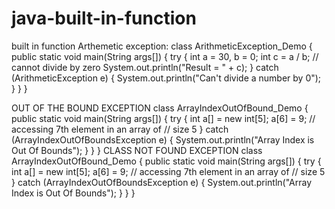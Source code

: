 # java-built-in-function
built in function
Arthemetic exception:
class ArithmeticException_Demo {
public static void main(String args[])
    {
        try {
            int a = 30, b = 0;
            int c = a / b; // cannot divide by zero
            System.out.println("Result = " + c);
        }
        catch (ArithmeticException e) {
            System.out.println("Can't divide a number by 0");
        }
    }
}

OUT OF THE BOUND EXCEPTION
class ArrayIndexOutOfBound_Demo {
public static void main(String args[])
    {
        try {
            int a[] = new int[5];
            a[6] = 9; // accessing 7th element in an array of
            // size 5
        }
        catch (ArrayIndexOutOfBoundsException e) {
            System.out.println("Array Index is Out Of Bounds");
        }
    }
}
CLASS NOT FOUND EXCEPTION
class ArrayIndexOutOfBound_Demo {
public static void main(String args[])
    {
        try {
            int a[] = new int[5];
            a[6] = 9; // accessing 7th element in an array of
            // size 5
        }
        catch (ArrayIndexOutOfBoundsException e) {
            System.out.println("Array Index is Out Of Bounds");
        }
    }
}

